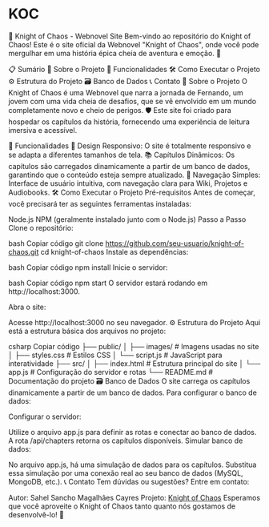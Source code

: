 # KOC

🌌 Knight of Chaos - Webnovel Site
Bem-vindo ao repositório do Knight of Chaos! Este é o site oficial da Webnovel "Knight of Chaos", onde você pode mergulhar em uma história épica cheia de aventura e emoção. 🌟

📋 Sumário
📖 Sobre o Projeto
🚀 Funcionalidades
🛠️ Como Executar o Projeto
⚙️ Estrutura do Projeto
🗃️ Banco de Dados
📞 Contato
📖 Sobre o Projeto
O Knight of Chaos é uma Webnovel que narra a jornada de Fernando, um jovem com uma vida cheia de desafios, que se vê envolvido em um mundo completamente novo e cheio de perigos. 🛡️ Este site foi criado para hospedar os capítulos da história, fornecendo uma experiência de leitura imersiva e acessível.

🚀 Funcionalidades
🎨 Design Responsivo: O site é totalmente responsivo e se adapta a diferentes tamanhos de tela.
📚 Capítulos Dinâmicos: Os capítulos são carregados dinamicamente a partir de um banco de dados, garantindo que o conteúdo esteja sempre atualizado.
🔎 Navegação Simples: Interface de usuário intuitiva, com navegação clara para Wiki, Projetos e Audiobooks.
🛠️ Como Executar o Projeto
Pré-requisitos
Antes de começar, você precisará ter as seguintes ferramentas instaladas:

Node.js
NPM (geralmente instalado junto com o Node.js)
Passo a Passo
Clone o repositório:

bash
Copiar código
git clone https://github.com/seu-usuario/knight-of-chaos.git
cd knight-of-chaos
Instale as dependências:

bash
Copiar código
npm install
Inicie o servidor:

bash
Copiar código
npm start
O servidor estará rodando em http://localhost:3000.

Abra o site:

Acesse http://localhost:3000 no seu navegador.
⚙️ Estrutura do Projeto
Aqui está a estrutura básica dos arquivos no projeto:

csharp
Copiar código
├── public/
│ ├── images/ # Imagens usadas no site
│ ├── styles.css # Estilos CSS
│ └── script.js # JavaScript para interatividade
├── src/
│ ├── index.html # Estrutura principal do site
│ └── app.js # Configuração do servidor e rotas
└── README.md # Documentação do projeto
🗃️ Banco de Dados
O site carrega os capítulos dinamicamente a partir de um banco de dados. Para configurar o banco de dados:

Configurar o servidor:

Utilize o arquivo app.js para definir as rotas e conectar ao banco de dados.
A rota /api/chapters retorna os capítulos disponíveis.
Simular banco de dados:

No arquivo app.js, há uma simulação de dados para os capítulos. Substitua essa simulação por uma conexão real ao seu banco de dados (MySQL, MongoDB, etc.).
📞 Contato
Tem dúvidas ou sugestões? Entre em contato:

Autor: Sahel Sancho Magalhães Cayres
Projeto: [Knight of Chaos](https://github.com/SahelSancho/KOC)
Esperamos que você aproveite o Knight of Chaos tanto quanto nós gostamos de desenvolvê-lo! 🌠
